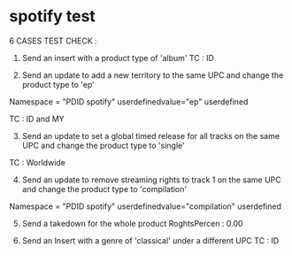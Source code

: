 # spotify test

6 CASES TEST CHECK :


1. Send an insert with a product type of 'album' 
 TC : ID

2. Send an update to add a new territory to the same UPC and change the product type to 'ep' 

<ReleaseType> Namespace = "PDID spotify"
userdefinedvalue="ep"
userdefined
</ReleaseType>

TC : ID and MY

3. Send an update to set a global timed release for all tracks on the same UPC and change the product type to 'single' 

TC : Worldwide

4. Send an update to remove streaming rights to track 1 on the same UPC and change the product type to 'compilation' 

<ReleaseType> Namespace = "PDID spotify"
userdefinedvalue="compilation"
userdefined
</ReleaseType>

5. Send a takedown for the whole product 
RoghtsPercen : 0.00


6. Send an Insert with a genre of 'classical' under a different UPC 
TC : ID
